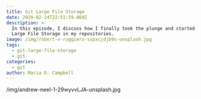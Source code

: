 ```yaml
---
title: Git Large File Storage
date: 2020-02-24T22:51:59.869Z
description: >-
  In this episode, I discuss how I finally took the plunge and started using Git
  Large File Storage in my repositories.
image: /img/robert-v-ruggiero-sspxcjdjb9s-unsplash.jpg
tags:
  - git-large-file-storage
  - git
categories:
  - git
author: Maria D. Campbell
---
```

/img/andrew-neel-1-29wyvvLJA-unsplash.jpg
